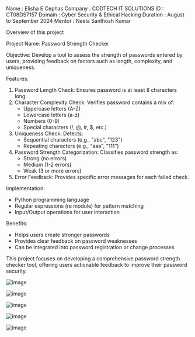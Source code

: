Name : Elisha E Cephas
Company : CODTECH IT SOLUTIONS 
ID : CT08DS7157
Domain : Cyber Security & Ethical Hacking 
Duration : August to September 2024
Mentor : Neela Santhosh Kumar 

Overview of this project 

Project Name: Password Strength Checker

Objective: Develop a tool to assess the strength of passwords entered by users, providing feedback on factors such as length, complexity, and uniqueness.

Features:

1. Password Length Check: Ensures password is at least 8 characters long.
2. Character Complexity Check: Verifies password contains a mix of:
    - Uppercase letters (A-Z)
    - Lowercase letters (a-z)
    - Numbers (0-9)
    - Special characters (!, @, #, $, etc.)
3. Uniqueness Check: Detects:
    - Sequential characters (e.g., "abc", "123")
    - Repeating characters (e.g., "aaa", "111")
4. Password Strength Categorization: Classifies password strength as:
    - Strong (no errors)
    - Medium (1-2 errors)
    - Weak (3 or more errors)
5. Error Feedback: Provides specific error messages for each failed check.

Implementation:

- Python programming language
- Regular expressions (re module) for pattern matching
- Input/Output operations for user interaction

Benefits:

- Helps users create stronger passwords
- Provides clear feedback on password weaknesses
- Can be integrated into password registration or change processes

This project focuses on developing a comprehensive password strength checker tool, offering users actionable feedback to improve their password security.


![image](https://github.com/user-attachments/assets/1d009aba-d13c-451b-91d2-40927a975fdb)

![image](https://github.com/user-attachments/assets/b52971b9-61ec-4517-af8c-c2ffb796f4f2)

![image](https://github.com/user-attachments/assets/5a5d880b-cdc2-43e1-90a4-f95051acbdc1)

![image](https://github.com/user-attachments/assets/7ff40f3a-ada3-4743-a59a-5d67bf651724)

![image](https://github.com/user-attachments/assets/c5234f06-88dc-4df9-9a1b-20f081ad1e6c)







